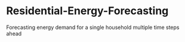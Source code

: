 # Residential-Energy-Forecasting
Forecasting energy demand for a single household multiple time steps ahead
